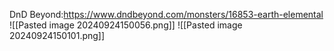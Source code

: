 DnD Beyond:https://www.dndbeyond.com/monsters/16853-earth-elemental
![[Pasted image 20240924150056.png]]
![[Pasted image 20240924150101.png]]